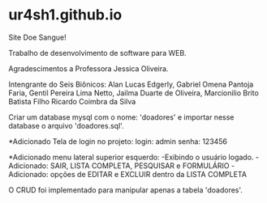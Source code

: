 # ur4sh1.github.io
Site Doe Sangue!

Trabalho de desenvolvimento de software para WEB.

Agradescimentos a Professora Jessica Oliveira.

Intengrante do Seis Biônicos:
Alan Lucas Edgerly,
Gabriel Omena Pantoja Faria,
Gentil Pereira Lima Netto,
Jailma Duarte de Oliveira,
Marcionilio Brito Batista Filho
Ricardo Coimbra da Silva

Criar um database mysql com o nome: 'doadores' e importar nesse database o arquivo 'doadores.sql'.

*Adicionado Tela de login no projeto:
login: admin
senha: 123456

*Adicionado menu lateral superior esquerdo:
-Exibindo o usuário logado.
-Adicionado: SAIR, LISTA COMPLETA, PESQUISAR e FORMULÁRIO
-Adicionado: opções de EDITAR e EXCLUIR dentro da LISTA COMPLETA

O CRUD foi implementado para manipular apenas a tabela 'doadores'.